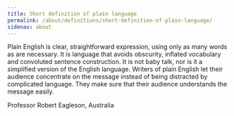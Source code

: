 ```yaml
---
title: Short definition of plain language
permalink: /about/definitions/short-definition-of-plain-language/
sidenav: about
---
```


Plain English is clear, straightforward expression, using only as many words as are necessary. It is language that avoids obscurity, inflated vocabulary and convoluted sentence construction. It is not baby talk, nor is it a simplified version of the English language. Writers of plain English let their audience concentrate on the message instead of being distracted by complicated language. They make sure that their audience understands the message easily.

Professor Robert Eagleson, Australia
